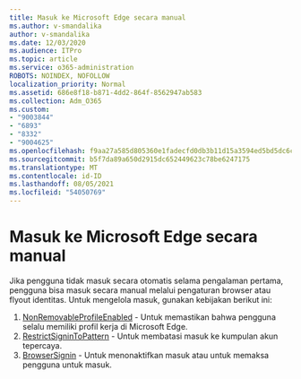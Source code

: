 ```yaml
---
title: Masuk ke Microsoft Edge secara manual
ms.author: v-smandalika
author: v-smandalika
ms.date: 12/03/2020
ms.audience: ITPro
ms.topic: article
ms.service: o365-administration
ROBOTS: NOINDEX, NOFOLLOW
localization_priority: Normal
ms.assetid: 686e8f18-b871-4dd2-864f-8562947ab583
ms.collection: Adm_O365
ms.custom:
- "9003844"
- "6893"
- "8332"
- "9004625"
ms.openlocfilehash: f9aa27a585d805360e1fadecfd0db3b11d15a3594ed5bd5dc6c68cec37a4d6a2
ms.sourcegitcommit: b5f7da89a650d2915dc652449623c78be6247175
ms.translationtype: MT
ms.contentlocale: id-ID
ms.lasthandoff: 08/05/2021
ms.locfileid: "54050769"
---
```

# <a name="sign-in-to-microsoft-edge-manually"></a>Masuk ke Microsoft Edge secara manual

Jika pengguna tidak masuk secara otomatis selama pengalaman pertama, pengguna bisa masuk secara manual melalui pengaturan browser atau flyout identitas. Untuk mengelola masuk, gunakan kebijakan berikut ini:

1. [NonRemovableProfileEnabled](https://docs.microsoft.com/deployedge/microsoft-edge-policies#nonremovableprofileenabled) - Untuk memastikan bahwa pengguna selalu memiliki profil kerja di Microsoft Edge.
2. [RestrictSigninToPattern](https://docs.microsoft.com/deployedge/microsoft-edge-policies#restrictsignintopattern) - Untuk membatasi masuk ke kumpulan akun tepercaya.
3. [BrowserSignin](https://docs.microsoft.com/deployedge/microsoft-edge-policies#browsersignin) - Untuk menonaktifkan masuk atau untuk memaksa pengguna untuk masuk.


